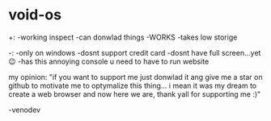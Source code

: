 # void-os

+:
-working inspect
-can donwlad things
-WORKS
-takes low storige

-:
-only on windows
-dosnt support credit card
-dosnt have full screen...yet 😉
-has this annoying console u need to have to run website

my opinion:
"if you want to support me just donwlad it ang give me a star on github to motivate me to optymalize this thing... i mean it was my dream to create a web browser and now here we are, thank yall for supporting me :)"

-venodev
